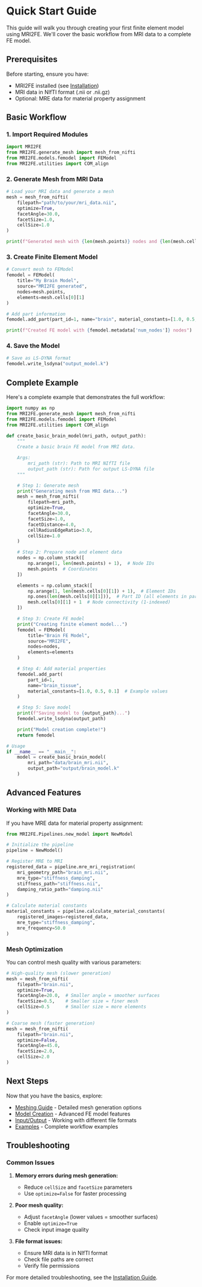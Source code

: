 # Quick Start Guide

This guide will walk you through creating your first finite element model using MRI2FE. We'll cover the basic workflow from MRI data to a complete FE model.

## Prerequisites

Before starting, ensure you have:

- MRI2FE installed (see [Installation](installation.md))
- MRI data in NIfTI format (.nii or .nii.gz)
- Optional: MRE data for material property assignment

## Basic Workflow

### 1. Import Required Modules

```python
import MRI2FE
from MRI2FE.generate_mesh import mesh_from_nifti
from MRI2FE.models.femodel import FEModel
from MRI2FE.utilities import COM_align
```

### 2. Generate Mesh from MRI Data

```python
# Load your MRI data and generate a mesh
mesh = mesh_from_nifti(
    filepath="path/to/your/mri_data.nii",
    optimize=True,
    facetAngle=30.0,
    facetSize=1.0,
    cellSize=1.0
)

print(f"Generated mesh with {len(mesh.points)} nodes and {len(mesh.cells[0][1])} elements")
```

### 3. Create Finite Element Model

```python
# Convert mesh to FEModel
femodel = FEModel(
    title="My Brain Model",
    source="MRI2FE generated",
    nodes=mesh.points,
    elements=mesh.cells[0][1]
)

# Add part information
femodel.add_part(part_id=1, name="brain", material_constants=[1.0, 0.5, 0.1])

print(f"Created FE model with {femodel.metadata['num_nodes']} nodes")
```

### 4. Save the Model

```python
# Save as LS-DYNA format
femodel.write_lsdyna("output_model.k")
```

## Complete Example

Here's a complete example that demonstrates the full workflow:

```python
import numpy as np
from MRI2FE.generate_mesh import mesh_from_nifti
from MRI2FE.models.femodel import FEModel
from MRI2FE.utilities import COM_align

def create_basic_brain_model(mri_path, output_path):
    """
    Create a basic brain FE model from MRI data.

    Args:
        mri_path (str): Path to MRI NIfTI file
        output_path (str): Path for output LS-DYNA file
    """

    # Step 1: Generate mesh
    print("Generating mesh from MRI data...")
    mesh = mesh_from_nifti(
        filepath=mri_path,
        optimize=True,
        facetAngle=30.0,
        facetSize=1.0,
        facetDistance=4.0,
        cellRadiusEdgeRatio=3.0,
        cellSize=1.0
    )

    # Step 2: Prepare node and element data
    nodes = np.column_stack([
        np.arange(1, len(mesh.points) + 1),  # Node IDs
        mesh.points  # Coordinates
    ])

    elements = np.column_stack([
        np.arange(1, len(mesh.cells[0][1]) + 1),  # Element IDs
        np.ones(len(mesh.cells[0][1])),  # Part ID (all elements in part 1)
        mesh.cells[0][1] + 1  # Node connectivity (1-indexed)
    ])

    # Step 3: Create FE model
    print("Creating finite element model...")
    femodel = FEModel(
        title="Brain FE Model",
        source="MRI2FE",
        nodes=nodes,
        elements=elements
    )

    # Step 4: Add material properties
    femodel.add_part(
        part_id=1,
        name="brain_tissue",
        material_constants=[1.0, 0.5, 0.1]  # Example values
    )

    # Step 5: Save model
    print(f"Saving model to {output_path}...")
    femodel.write_lsdyna(output_path)

    print("Model creation complete!")
    return femodel

# Usage
if __name__ == "__main__":
    model = create_basic_brain_model(
        mri_path="data/brain_mri.nii",
        output_path="output/brain_model.k"
    )
```

## Advanced Features

### Working with MRE Data

If you have MRE data for material property assignment:

```python
from MRI2FE.Pipelines.new_model import NewModel

# Initialize the pipeline
pipeline = NewModel()

# Register MRE to MRI
registered_data = pipeline.mre_mri_registration(
    mri_geometry_path="brain_mri.nii",
    mre_type="stiffness_damping",
    stiffness_path="stiffness.nii",
    damping_ratio_path="damping.nii"
)

# Calculate material constants
material_constants = pipeline.calculate_material_constants(
    registered_images=registered_data,
    mre_type="stiffness_damping",
    mre_frequency=50.0
)
```

### Mesh Optimization

You can control mesh quality with various parameters:

```python
# High-quality mesh (slower generation)
mesh = mesh_from_nifti(
    filepath="brain.nii",
    optimize=True,
    facetAngle=20.0,  # Smaller angle = smoother surfaces
    facetSize=0.5,    # Smaller size = finer mesh
    cellSize=0.5      # Smaller size = more elements
)

# Coarse mesh (faster generation)
mesh = mesh_from_nifti(
    filepath="brain.nii",
    optimize=False,
    facetAngle=45.0,
    facetSize=2.0,
    cellSize=2.0
)
```

## Next Steps

Now that you have the basics, explore:

- [Meshing Guide](../user-guide/meshing.md) - Detailed mesh generation options
- [Model Creation](../user-guide/model-creation.md) - Advanced FE model features
- [Input/Output](../user-guide/io.md) - Working with different file formats
- [Examples](../examples/) - Complete workflow examples

## Troubleshooting

### Common Issues

1. **Memory errors during mesh generation:**

   - Reduce `cellSize` and `facetSize` parameters
   - Use `optimize=False` for faster processing

2. **Poor mesh quality:**

   - Adjust `facetAngle` (lower values = smoother surfaces)
   - Enable `optimize=True`
   - Check input image quality

3. **File format issues:**
   - Ensure MRI data is in NIfTI format
   - Check file paths are correct
   - Verify file permissions

For more detailed troubleshooting, see the [Installation Guide](installation.md).
